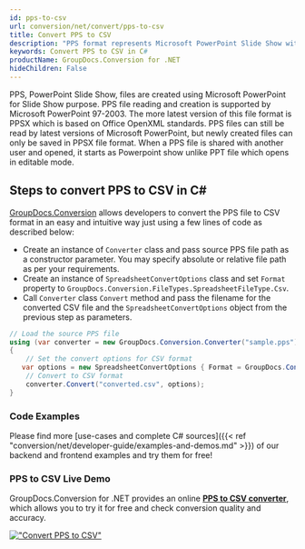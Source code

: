 ```yaml
---
id: pps-to-csv
url: conversion/net/convert/pps-to-csv
title: Convert PPS to CSV
description: "PPS format represents Microsoft PowerPoint Slide Show with .pps extension. Learn how to convert PPS to CSV file programmatically in C# language using GroupDocs.Conversion for .NET library."
keywords: Convert PPS to CSV in C#
productName: GroupDocs.Conversion for .NET
hideChildren: False
---
```


PPS, PowerPoint Slide Show, files are created using Microsoft PowerPoint for Slide Show purpose. PPS file reading and creation is supported by Microsoft PowerPoint 97-2003. The more latest version of this file format is PPSX which is based on Office OpenXML standards. PPS files can still be read by latest versions of Microsoft PowerPoint, but newly created files can only be saved in PPSX file format. When a PPS file is shared with another user and opened, it starts as Powerpoint show unlike PPT file which opens in editable mode. 

## Steps to convert PPS to CSV in C#

[GroupDocs.Conversion](https://products.groupdocs.com/conversion/net) allows developers to convert the PPS file to CSV format in an easy and intuitive way just using a few lines of code as described below:

* Create an instance of `Converter` class and pass source PPS file path as a constructor parameter. You may specify absolute or relative file path as per your requirements. 
* Create an instance of `SpreadsheetConvertOptions` class and set `Format` property to `GroupDocs.Conversion.FileTypes.SpreadsheetFileType.Csv`.
* Call `Converter` class `Convert` method and pass the filename for the converted CSV file and the `SpreadsheetConvertOptions` object from the previous step as parameters.

```csharp
// Load the source PPS file
using (var converter = new GroupDocs.Conversion.Converter("sample.pps"))
{
    // Set the convert options for CSV format
   var options = new SpreadsheetConvertOptions { Format = GroupDocs.Conversion.FileTypes.SpreadsheetFileType.Csv };
    // Convert to CSV format
    converter.Convert("converted.csv", options);
}
```

### Code Examples

Please find more [use-cases and complete C# sources]({{< ref "conversion/net/developer-guide/examples-and-demos.md" >}}) of our backend and frontend examples and try them for free!

### PPS to CSV Live Demo

GroupDocs.Conversion for .NET provides an online [**PPS to CSV converter**](https://products.groupdocs.app/conversion/pps-to-csv), which allows you to try it for free and check conversion quality and accuracy.

[!["Convert PPS to CSV"](conversion/net/images/convert-to-csv/convert-pps-to-csv.png)](https://products.groupdocs.app/conversion/pps-to-csv)